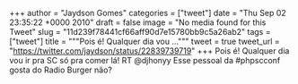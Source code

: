
+++
author = "Jaydson Gomes"
categories = ["tweet"]
date = "Thu Sep 02 23:35:22 +0000 2010"
draft = false
image = "No media found for this Tweet"
slug = "11d239f78441cf66aff90d7e15780bb9c5a26ab2"
tags = ["tweet"]
title = """Pois é! Qualquer dia vou ..."""
tweet = true
tweet_url = "https://twitter.com/jaydson/status/22839739719"
+++
Pois é! Qualquer dia vou ir pra SC só pra comer lá! RT @djhonyy Esse pessoal da #phpscconf gosta do Radio Burger não?

